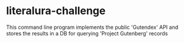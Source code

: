 # literalura-challenge
This command line program implements the public 'Gutendex' API and stores the results in a DB for querying 'Project Gutenberg' records
